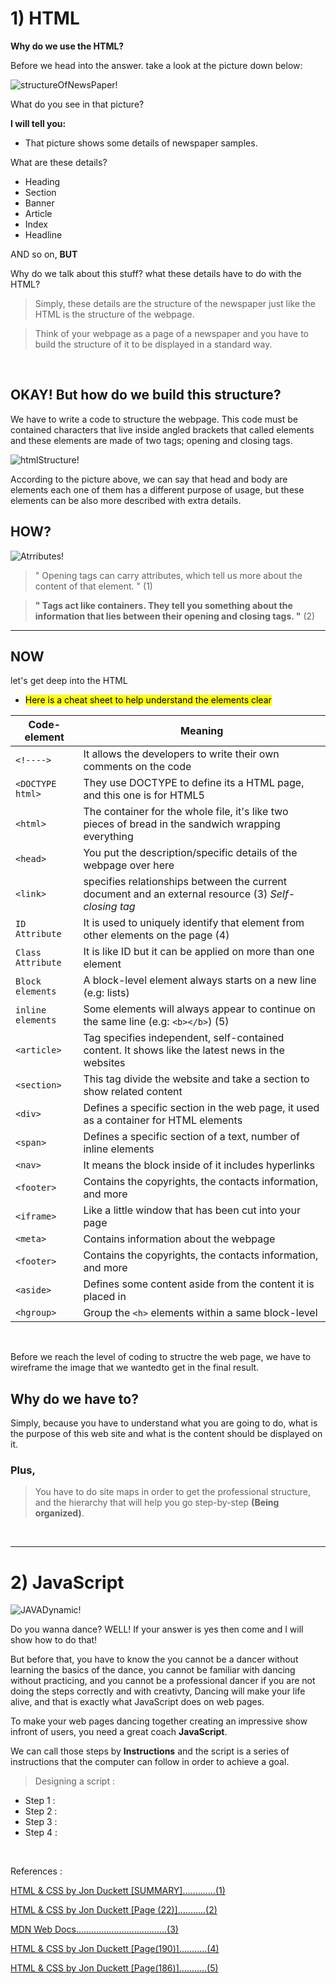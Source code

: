 
# 1) HTML

**Why do we use the HTML?**


Before we head into the answer. take a look at the picture down below:

![structureOfNewsPaper!](https://www.anatomynote.com/wp-content/uploads/2019/10/17311/Newspaper-structure.jpg)



What do you see in that picture? 

**I will tell you:**


* That picture shows some details of newspaper samples.


What are these details?

* Heading
* Section 
* Banner
* Article
* Index
* Headline

AND so on, **BUT** 

Why do we talk about this stuff? what these details have to do with the HTML? 


> Simply, these details are the structure of the newspaper just like the HTML is the structure of the webpage.

> Think of your webpage as a page of a newspaper and you have to build the structure of it to be displayed in a standard way.


<br>


## OKAY! But how do we build this structure?

We have to write a code to structure the webpage. This code must be contained characters that live inside angled brackets that called elements and these elements are made of two tags; opening and closing tags.


![htmlStructure!](https://www.edupointbd.com/wp-content/uploads/2017/09/basic-code.png)


According to the picture above, we can say that head and body are elements each one of them has a different purpose of usage, but these elements can be also more described with extra details.


## HOW?


![Atrributes!](https://datatron-industries.com/wp-content/uploads/2018/03/exchange-links-for-free.gif)


> " Opening tags can carry attributes, which tell us more about the content of that element. " (1)


> **" Tags act like containers. They tell you something about the information that lies between their opening and closing tags. "** (2)





<hr>






## NOW


let's get deep into the HTML


* <mark>Here is a cheat sheet to help understand the elements clear</mark>



| Code-element       | Meaning                                                                                              |
| ------------------ | ---------------------------------------------------------------------------------------------------- |
| ``<!---->``        | It allows the developers to write their own comments on the code                                     |
| ``<DOCTYPE html>`` | They use DOCTYPE to define its a HTML page, and this one is for HTML5                                |
| ``<html>``         | The container for the whole file, it's like two pieces of bread in the sandwich wrapping everything  | 
| ``<head>``         | You put the description/specific details of the webpage over here                                    |
| ``<link>``         | specifies relationships between the current document and an external resource (3) *Self-closing tag* |
| ``ID Attribute``   | It is used to uniquely identify that element from other elements on the page  (4)                    |
| ``Class Attribute``| It is like ID but it can be applied on more than one element                                         |
| ``Block elements`` | A block-level element always starts on a new line (e.g: lists)                                       |
| ``inline elements``| Some elements will always appear to continue on the same line (e.g: `<b></b>`) (5)                    | 
| ``<article>``      | Tag specifies independent, self-contained content. It shows like the latest news in the websites     |
| ``<section>``      | This tag divide the website and take a section to show related content                             |
| ``<div>``          | Defines a specific section in the web page, it used as a container for HTML elements                  |
| ``<span>``         | Defines a specific section of a text, number of inline elements                                       |
| ``<nav>``          | It means the block inside of it includes hyperlinks                                              |
| ``<footer>``       | Contains the copyrights, the contacts information, and more                                           |
| ``<iframe>``       | Like a little window that has been cut into your page                                                |
| ``<meta>``         | Contains information about the webpage                                                               |
| ``<footer>``       | Contains the copyrights, the contacts information, and more                                           |
| ``<aside>``        | Defines some content aside from the content it is placed in                                          |
| ``<hgroup>``       | Group the `<h>` elements within a same block-level                                                   |






<br>



Before we reach the level of coding to structre the web page, we have to wireframe the image that we wantedto get in the final result. 

## Why do we have to? 

Simply, because you have to understand what you are going to do, what is the purpose of this web site and what is the content should be displayed on it. 

### Plus,
> You have to do site maps in order to get the professional structure, and the hierarchy that will help you go step-by-step **(Being organized)**.






<br>




<hr>







# 2) JavaScript



![JAVADynamic!](https://qph.fs.quoracdn.net/main-qimg-d46874fe1c78ad54e201c24a81ed4a40)

Do you wanna dance? WELL! If your answer is yes then come and I will show how to do that!

But before that, you have to know the you cannot be a dancer without learning the basics of the dance, you cannot be familiar with dancing without practicing, and you cannot be a professional dancer if you are not doing the steps correctly and with creativty,
Dancing will make your life alive, and that is exactly what JavaScript does on web pages.

To make your web pages dancing together creating an impressive show infront of users, you need a great coach **JavaScript**.

We can call those steps by **Instructions** and the script is a series of instructions that the computer can follow in order to achieve a goal. 


> Designing a script : 

- Step 1 :
- Step 2 :
- Step 3 :
- Step 4 :











<br>

References :


[HTML & CSS by Jon Duckett [SUMMARY].............(1)](https://www.amazon.com/HTML-CSS-Design-Build-Websites/dp/1118008189)

[HTML & CSS by Jon Duckett [Page (22)]...........(2)](https://www.amazon.com/HTML-CSS-Design-Build-Websites/dp/1118008189)

[MDN Web Docs....................................(3)](https://developer.mozilla.org/en-US/docs/Web/HTML/Element/link)

[HTML & CSS by Jon Duckett [Page(190)]...........(4)](https://www.amazon.com/HTML-CSS-Design-Build-Websites/dp/1118008189)

[HTML & CSS by Jon Duckett [Page(186)]...........(5)](https://www.amazon.com/HTML-CSS-Design-Build-Websites/dp/1118008189)


